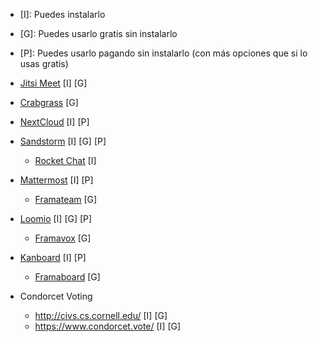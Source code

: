 - [I]: Puedes instalarlo
- [G]: Puedes usarlo gratis sin instalarlo
- [P]: Puedes usarlo pagando sin instalarlo (con más opciones que si lo usas gratis)

- [Jitsi Meet](https://meet.jit.si/) [I] [G]
- [Crabgrass](https://we.riseup.net/) [G]
- [NextCloud](https://nextcloud.com/) [I] [P]
- [Sandstorm](https://sandstorm.io/) [I] [G] [P]
  - [Rocket Chat](https://rocket.chat/) [I]
- [Mattermost](https://mattermost.com/) [I] [P]
  - [Framateam](https://framateam.org/) [G]
- [Loomio](https://www.loomio.org/) [I] [G] [P]
  - [Framavox](https://framavox.org/) [G]
- [Kanboard](https://kanboard.net/) [I] [P]
  - [Framaboard](https://framaboard.org/) [G]
- Condorcet Voting
  - <http://civs.cs.cornell.edu/> [I] [G]
  - <https://www.condorcet.vote/> [I] [G]
